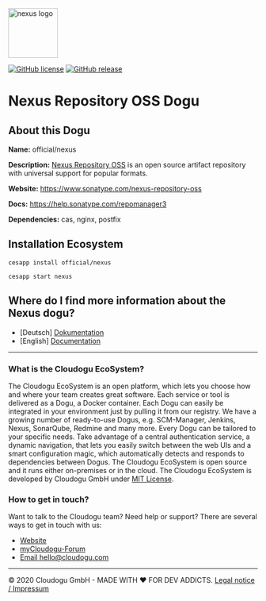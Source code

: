 <img src="https://cloudogu.com/images/dogus/nexus.png" alt="nexus logo" height="100px">


[![GitHub license](https://img.shields.io/github/license/cloudogu/nexus.svg)](https://github.com/cloudogu/nexus/blob/master/LICENSE)
[![GitHub release](https://img.shields.io/github/release/cloudogu/nexus.svg)](https://github.com/cloudogu/nexus/releases)

# Nexus Repository OSS Dogu

## About this Dogu

**Name:** official/nexus

**Description:** [Nexus Repository OSS](https://www.sonatype.com/nexus-repository-oss) is an open source artifact repository with universal support for popular formats.

**Website:** https://www.sonatype.com/nexus-repository-oss

**Docs:** https://help.sonatype.com/repomanager3

**Dependencies:** cas, nginx, postfix

## Installation Ecosystem
```
cesapp install official/nexus

cesapp start nexus
```

## Where do I find more information about the Nexus dogu?

- [Deutsch] [Dokumentation](docs/getting_started_de.md)
- [English] [Documentation](docs/getting_started_en.md)

---
### What is the Cloudogu EcoSystem?
The Cloudogu EcoSystem is an open platform, which lets you choose how and where your team creates great software. Each service or tool is delivered as a Dogu, a Docker container. Each Dogu can easily be integrated in your environment just by pulling it from our registry. We have a growing number of ready-to-use Dogus, e.g. SCM-Manager, Jenkins, Nexus, SonarQube, Redmine and many more. Every Dogu can be tailored to your specific needs. Take advantage of a central authentication service, a dynamic navigation, that lets you easily switch between the web UIs and a smart configuration magic, which automatically detects and responds to dependencies between Dogus. The Cloudogu EcoSystem is open source and it runs either on-premises or in the cloud. The Cloudogu EcoSystem is developed by Cloudogu GmbH under [MIT License](https://cloudogu.com/license.html).

### How to get in touch?
Want to talk to the Cloudogu team? Need help or support? There are several ways to get in touch with us:

* [Website](https://cloudogu.com)
* [myCloudogu-Forum](https://forum.cloudogu.com/topic/34?ctx=1)
* [Email hello@cloudogu.com](mailto:hello@cloudogu.com)

---
&copy; 2020 Cloudogu GmbH - MADE WITH :heart:&nbsp;FOR DEV ADDICTS. [Legal notice / Impressum](https://cloudogu.com/imprint.html)
